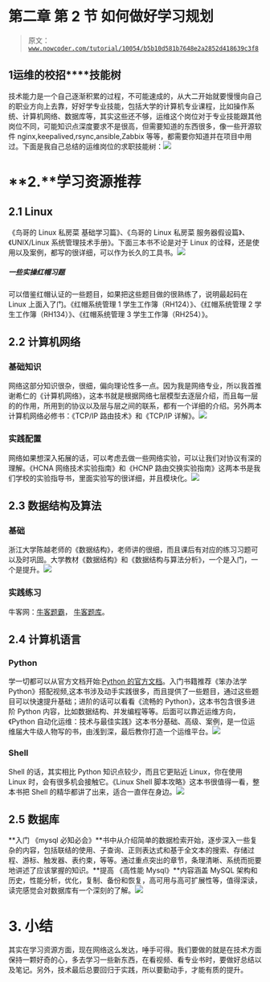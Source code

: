 # 第二章 第 2 节 如何做好学习规划

> 原文：[`www.nowcoder.com/tutorial/10054/b5b10d581b7648e2a2852d418639c3f8`](https://www.nowcoder.com/tutorial/10054/b5b10d581b7648e2a2852d418639c3f8)

## **1****运维的****校招****技能树**

技术能力是一个自己逐渐积累的过程，不可能速成的，从大二开始就要慢慢向自己的职业方向上去靠，好好学专业技能，包括大学的计算机专业课程，比如操作系统、计算机网络、数据库等，其实这些还不够，运维这个岗位对于专业技能跟其他岗位不同，可能知识点深度要求不是很高，但需要知道的东西很多，像一些开源软件 nginx,keepalived,rsync,ansible,Zabbix 等等，都需要你知道并在项目中用过。下面是我自己总结的运维岗位的求职技能树：![](img/4538dc89011a17c0156efe9d1b548087.png)

# **2.****学习资源推荐**

## 2.1 Linux

《鸟哥的 Linux 私房菜 基础学习篇》、《鸟哥的 Linux 私房菜 服务器假设篇》、《UNIX/Linux 系统管理技术手册》。下面三本书不论是对于 Linux 的诠释，还是使用以及案例，都写的很详细，可以作为长久的工具书。![](img/b7a9d65de78d7aa55824589f08e6ff9b.png)

##### **一些实操红帽习题**

可以借鉴红帽认证的一些题目，如果把这些题目做的很熟练了，说明最起码在 Linux 上面入了门。《红帽系统管理 1 学生工作簿（RH124）》、《红帽系统管理 2 学生工作簿（RH134）》、《红帽系统管理 3 学生工作簿（RH254）》。

## 2.2 计算机网络

### 基础知识

网络这部分知识很杂，很细，偏向理论性多一点。因为我是网络专业，所以我首推谢希仁的《计算机网络》，这本书就是根据网络七层模型去逐层介绍，而且每一层的的作用，所用到的协议以及层与层之间的联系，都有一个详细的介绍。另外两本计算机网络必修书：《TCP/IP 路由技术》和《TCP/IP 详解》。![](img/b8a4cc659f26f3949c8d7aa9190e647e.png)

### 实践配置

网络如果想深入拓展的话，可以考虑去做一些网络实验，可以让我们对协议有深的理解。《HCNA 网络技术实验指南》和《HCNP 路由交换实验指南》这两本书是我们学校的实验指导书，里面实验写的很详细，并且模块化。![](img/2e002321779b50d3b1d155ff2bd53676.png)

## 2.3 数据结构及算法

### 基础

浙江大学陈越老师的《数据结构》，老师讲的很细，而且课后有对应的练习习题可以及时巩固。大学教材《数据结构》和《数据结构与算法分析》，一个是入门，一个是提升。![](img/99ed37cdadce098c7a074a41f8c6dd26.png)

### 实践练习

牛客网：[牛客题霸](https://www.nowcoder.com/activity/oj)， [牛客题库](https://www.nowcoder.com/questionCenter)。

## 2.4 计算机语言

### Python

学一切都可以从官方文档开始:[Python 的官方文档](https://www.python.org/)。入门书籍推荐《笨办法学 Python》搭配视频,这本书涉及动手实践很多，而且提供了一些题目，通过这些题目可以快速提升基础；进阶的话可以看看《流畅的 Python》，这本书包含很多进阶 Python 内容，比如数据结构、并发编程等等。后面可以靠近运维方向，《Python 自动化运维：技术与最佳实践》这本书分基础、高级、案例，是一位运维届大牛级人物写的书，由浅到深，最后教你打造一个运维平台。![](img/431116fc653036a40c1175736fabbd9e.png)

### Shell

Shell 的话，其实相比 Python 知识点较少，而且它更贴近 Linux，你在使用 Linux 时，会有很多机会接触它。《Linux Shell 脚本攻略》这本书很值得一看，整本书把 Shell 的精华都讲了出来，适合一直伴在身边。![](img/6c0a1e6ca59d9e9531b4a83ceb72b193.png)

## 2.5 数据库

**入门 《mysql 必知必会》**书中从介绍简单的数据检索开始，逐步深入一些复杂的内容，包括联结的使用、子查询、正则表达式和基于全文本的搜索、存储过程、游标、触发器、表约束，等等。通过重点突出的章节，条理清晰、系统而扼要地讲述了应该掌握的知识。**提高 《高性能 Mysql》**内容涵盖 MySQL 架构和历史，性能分析，优化，复制、备份和恢复，高可用与高可扩展性等，值得深读，读完感觉会对数据库有一个深刻的了解。![](img/23f5f92055bfbec13727f1b92b58c244.png)

# 3\. 小结

其实在学习资源方面，现在网络这么发达，唾手可得。我们要做的就是在技术方面保持一颗好奇的心，多去学习一些新东西，在看视频、看专业书时，要做好总结以及笔记。另外，技术最后总要回归于实践，所以要勤动手，才能有质的提升。